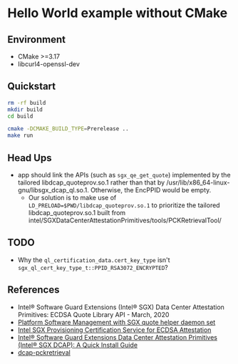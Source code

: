 # Hello World example without CMake

## Environment
- CMake >=3.17
- libcurl4-openssl-dev

## Quickstart

```bash
rm -rf build
mkdir build
cd build

cmake -DCMAKE_BUILD_TYPE=Prerelease ..
make run
```

## Head Ups
- app should link the APIs (such as `sgx_qe_get_quote`) implemented by the tailored libdcap_quoteprov.so.1 rather than that by /usr/lib/x86_64-linux-gnu/libsgx_dcap_ql.so.1. Otherwise, the EncPPID would be empty.
  - Our solution is to make use of `LD_PRELOAD=$PWD/libdcap_quoteprov.so.1` to prioritize the tailored libdcap_quoteprov.so.1 built from intel/SGXDataCenterAttestationPrimitives/tools/PCKRetrievalTool/

## TODO
- Why the `ql_certification_data.cert_key_type` isn't `sgx_ql_cert_key_type_t::PPID_RSA3072_ENCRYPTED`?

## References
- Intel® Software Guard Extensions (Intel® SGX) Data Center Attestation Primitives: ECDSA Quote Library API - March, 2020
- [Platform Software Management with SGX quote helper daemon set]
- [Intel SGX Provisioning Certification Service for ECDSA Attestation]
- [Intel® Software Guard Extensions Data Center Attestation Primitives (Intel® SGX DCAP): A Quick Install Guide]
- [dcap-pckretrieval](https://github.com/apache/incubator-teaclave-sgx-sdk/tree/master/samplecode/dcap-pckretrieval)

[Platform Software Management with SGX quote helper daemon set]: https://docs.microsoft.com/en-us/azure/confidential-computing/confidential-nodes-out-of-proc-attestation
[Intel SGX Provisioning Certification Service for ECDSA Attestation]: https://api.portal.trustedservices.intel.com/documentation#pcs-certificate-v3
[Intel® Software Guard Extensions Data Center Attestation Primitives (Intel® SGX DCAP): A Quick Install Guide]: https://software.intel.com/content/www/us/en/develop/articles/intel-software-guard-extensions-data-center-attestation-primitives-quick-install-guide.html
